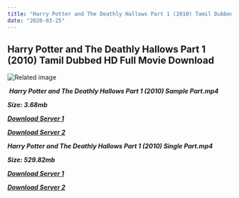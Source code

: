 ```yaml
---
title: "Harry Potter and The Deathly Hallows Part 1 (2010) Tamil Dubbed HD Full Movie Download"
date: "2020-03-25"
---
```


## Harry Potter and The Deathly Hallows Part 1 (2010) Tamil Dubbed HD Full Movie Download

![Related image](https://static1.squarespace.com/static/59cee597bebafbd725f0d1f8/t/5bb2c1b31905f4fab799ad1a/1538441678359/hpdh1.jpg) 

 _**Harry Potter and The Deathly Hallows Part 1 (2010) Sample Part.mp4**_

_**Size: 3.68mb**_

[_**Download Server 1**_](http://du.wetransfer.vip/files/Tamil{fd620c6e78cfff08ebfb4d2d3131a235617ba7e0206610644c5f25f325d4dc51}20Dubbed{fd620c6e78cfff08ebfb4d2d3131a235617ba7e0206610644c5f25f325d4dc51}20Movies/Tamil{fd620c6e78cfff08ebfb4d2d3131a235617ba7e0206610644c5f25f325d4dc51}20Dubbed{fd620c6e78cfff08ebfb4d2d3131a235617ba7e0206610644c5f25f325d4dc51}20Collections/Harry{fd620c6e78cfff08ebfb4d2d3131a235617ba7e0206610644c5f25f325d4dc51}20Potter{fd620c6e78cfff08ebfb4d2d3131a235617ba7e0206610644c5f25f325d4dc51}20Movie{fd620c6e78cfff08ebfb4d2d3131a235617ba7e0206610644c5f25f325d4dc51}20Collections/Harry{fd620c6e78cfff08ebfb4d2d3131a235617ba7e0206610644c5f25f325d4dc51}20Potter{fd620c6e78cfff08ebfb4d2d3131a235617ba7e0206610644c5f25f325d4dc51}20and{fd620c6e78cfff08ebfb4d2d3131a235617ba7e0206610644c5f25f325d4dc51}20The{fd620c6e78cfff08ebfb4d2d3131a235617ba7e0206610644c5f25f325d4dc51}20Deathly{fd620c6e78cfff08ebfb4d2d3131a235617ba7e0206610644c5f25f325d4dc51}20Hallows{fd620c6e78cfff08ebfb4d2d3131a235617ba7e0206610644c5f25f325d4dc51}20Part{fd620c6e78cfff08ebfb4d2d3131a235617ba7e0206610644c5f25f325d4dc51}201{fd620c6e78cfff08ebfb4d2d3131a235617ba7e0206610644c5f25f325d4dc51}20(2010)/Harry{fd620c6e78cfff08ebfb4d2d3131a235617ba7e0206610644c5f25f325d4dc51}20Potter{fd620c6e78cfff08ebfb4d2d3131a235617ba7e0206610644c5f25f325d4dc51}20and{fd620c6e78cfff08ebfb4d2d3131a235617ba7e0206610644c5f25f325d4dc51}20The{fd620c6e78cfff08ebfb4d2d3131a235617ba7e0206610644c5f25f325d4dc51}20Deathly{fd620c6e78cfff08ebfb4d2d3131a235617ba7e0206610644c5f25f325d4dc51}20Hallows{fd620c6e78cfff08ebfb4d2d3131a235617ba7e0206610644c5f25f325d4dc51}20Part{fd620c6e78cfff08ebfb4d2d3131a235617ba7e0206610644c5f25f325d4dc51}201{fd620c6e78cfff08ebfb4d2d3131a235617ba7e0206610644c5f25f325d4dc51}20(2010){fd620c6e78cfff08ebfb4d2d3131a235617ba7e0206610644c5f25f325d4dc51}20Sample{fd620c6e78cfff08ebfb4d2d3131a235617ba7e0206610644c5f25f325d4dc51}20HD.mp4)

[_**Download Server 2**_](http://du.wetransfer.vip/files/Tamil{fd620c6e78cfff08ebfb4d2d3131a235617ba7e0206610644c5f25f325d4dc51}20Dubbed{fd620c6e78cfff08ebfb4d2d3131a235617ba7e0206610644c5f25f325d4dc51}20Movies/Tamil{fd620c6e78cfff08ebfb4d2d3131a235617ba7e0206610644c5f25f325d4dc51}20Dubbed{fd620c6e78cfff08ebfb4d2d3131a235617ba7e0206610644c5f25f325d4dc51}20Collections/Harry{fd620c6e78cfff08ebfb4d2d3131a235617ba7e0206610644c5f25f325d4dc51}20Potter{fd620c6e78cfff08ebfb4d2d3131a235617ba7e0206610644c5f25f325d4dc51}20Movie{fd620c6e78cfff08ebfb4d2d3131a235617ba7e0206610644c5f25f325d4dc51}20Collections/Harry{fd620c6e78cfff08ebfb4d2d3131a235617ba7e0206610644c5f25f325d4dc51}20Potter{fd620c6e78cfff08ebfb4d2d3131a235617ba7e0206610644c5f25f325d4dc51}20and{fd620c6e78cfff08ebfb4d2d3131a235617ba7e0206610644c5f25f325d4dc51}20The{fd620c6e78cfff08ebfb4d2d3131a235617ba7e0206610644c5f25f325d4dc51}20Deathly{fd620c6e78cfff08ebfb4d2d3131a235617ba7e0206610644c5f25f325d4dc51}20Hallows{fd620c6e78cfff08ebfb4d2d3131a235617ba7e0206610644c5f25f325d4dc51}20Part{fd620c6e78cfff08ebfb4d2d3131a235617ba7e0206610644c5f25f325d4dc51}201{fd620c6e78cfff08ebfb4d2d3131a235617ba7e0206610644c5f25f325d4dc51}20(2010)/Harry{fd620c6e78cfff08ebfb4d2d3131a235617ba7e0206610644c5f25f325d4dc51}20Potter{fd620c6e78cfff08ebfb4d2d3131a235617ba7e0206610644c5f25f325d4dc51}20and{fd620c6e78cfff08ebfb4d2d3131a235617ba7e0206610644c5f25f325d4dc51}20The{fd620c6e78cfff08ebfb4d2d3131a235617ba7e0206610644c5f25f325d4dc51}20Deathly{fd620c6e78cfff08ebfb4d2d3131a235617ba7e0206610644c5f25f325d4dc51}20Hallows{fd620c6e78cfff08ebfb4d2d3131a235617ba7e0206610644c5f25f325d4dc51}20Part{fd620c6e78cfff08ebfb4d2d3131a235617ba7e0206610644c5f25f325d4dc51}201{fd620c6e78cfff08ebfb4d2d3131a235617ba7e0206610644c5f25f325d4dc51}20(2010){fd620c6e78cfff08ebfb4d2d3131a235617ba7e0206610644c5f25f325d4dc51}20Sample{fd620c6e78cfff08ebfb4d2d3131a235617ba7e0206610644c5f25f325d4dc51}20HD.mp4)

_**Harry Potter and The Deathly Hallows Part 1 (2010) Single Part.mp4**_

_**Size: 529.82mb**_

[_**Download Server 1**_](http://du.wetransfer.vip/files/Tamil{fd620c6e78cfff08ebfb4d2d3131a235617ba7e0206610644c5f25f325d4dc51}20Dubbed{fd620c6e78cfff08ebfb4d2d3131a235617ba7e0206610644c5f25f325d4dc51}20Movies/Tamil{fd620c6e78cfff08ebfb4d2d3131a235617ba7e0206610644c5f25f325d4dc51}20Dubbed{fd620c6e78cfff08ebfb4d2d3131a235617ba7e0206610644c5f25f325d4dc51}20Collections/Harry{fd620c6e78cfff08ebfb4d2d3131a235617ba7e0206610644c5f25f325d4dc51}20Potter{fd620c6e78cfff08ebfb4d2d3131a235617ba7e0206610644c5f25f325d4dc51}20Movie{fd620c6e78cfff08ebfb4d2d3131a235617ba7e0206610644c5f25f325d4dc51}20Collections/Harry{fd620c6e78cfff08ebfb4d2d3131a235617ba7e0206610644c5f25f325d4dc51}20Potter{fd620c6e78cfff08ebfb4d2d3131a235617ba7e0206610644c5f25f325d4dc51}20and{fd620c6e78cfff08ebfb4d2d3131a235617ba7e0206610644c5f25f325d4dc51}20The{fd620c6e78cfff08ebfb4d2d3131a235617ba7e0206610644c5f25f325d4dc51}20Deathly{fd620c6e78cfff08ebfb4d2d3131a235617ba7e0206610644c5f25f325d4dc51}20Hallows{fd620c6e78cfff08ebfb4d2d3131a235617ba7e0206610644c5f25f325d4dc51}20Part{fd620c6e78cfff08ebfb4d2d3131a235617ba7e0206610644c5f25f325d4dc51}201{fd620c6e78cfff08ebfb4d2d3131a235617ba7e0206610644c5f25f325d4dc51}20(2010)/Harry{fd620c6e78cfff08ebfb4d2d3131a235617ba7e0206610644c5f25f325d4dc51}20Potter{fd620c6e78cfff08ebfb4d2d3131a235617ba7e0206610644c5f25f325d4dc51}20and{fd620c6e78cfff08ebfb4d2d3131a235617ba7e0206610644c5f25f325d4dc51}20The{fd620c6e78cfff08ebfb4d2d3131a235617ba7e0206610644c5f25f325d4dc51}20Deathly{fd620c6e78cfff08ebfb4d2d3131a235617ba7e0206610644c5f25f325d4dc51}20Hallows{fd620c6e78cfff08ebfb4d2d3131a235617ba7e0206610644c5f25f325d4dc51}20Part{fd620c6e78cfff08ebfb4d2d3131a235617ba7e0206610644c5f25f325d4dc51}201{fd620c6e78cfff08ebfb4d2d3131a235617ba7e0206610644c5f25f325d4dc51}20(2010){fd620c6e78cfff08ebfb4d2d3131a235617ba7e0206610644c5f25f325d4dc51}20Single{fd620c6e78cfff08ebfb4d2d3131a235617ba7e0206610644c5f25f325d4dc51}20Part{fd620c6e78cfff08ebfb4d2d3131a235617ba7e0206610644c5f25f325d4dc51}20HD.mp4)

_**[Download Server 2](http://du.wetransfer.vip/files/Tamil{fd620c6e78cfff08ebfb4d2d3131a235617ba7e0206610644c5f25f325d4dc51}20Dubbed{fd620c6e78cfff08ebfb4d2d3131a235617ba7e0206610644c5f25f325d4dc51}20Movies/Tamil{fd620c6e78cfff08ebfb4d2d3131a235617ba7e0206610644c5f25f325d4dc51}20Dubbed{fd620c6e78cfff08ebfb4d2d3131a235617ba7e0206610644c5f25f325d4dc51}20Collections/Harry{fd620c6e78cfff08ebfb4d2d3131a235617ba7e0206610644c5f25f325d4dc51}20Potter{fd620c6e78cfff08ebfb4d2d3131a235617ba7e0206610644c5f25f325d4dc51}20Movie{fd620c6e78cfff08ebfb4d2d3131a235617ba7e0206610644c5f25f325d4dc51}20Collections/Harry{fd620c6e78cfff08ebfb4d2d3131a235617ba7e0206610644c5f25f325d4dc51}20Potter{fd620c6e78cfff08ebfb4d2d3131a235617ba7e0206610644c5f25f325d4dc51}20and{fd620c6e78cfff08ebfb4d2d3131a235617ba7e0206610644c5f25f325d4dc51}20The{fd620c6e78cfff08ebfb4d2d3131a235617ba7e0206610644c5f25f325d4dc51}20Deathly{fd620c6e78cfff08ebfb4d2d3131a235617ba7e0206610644c5f25f325d4dc51}20Hallows{fd620c6e78cfff08ebfb4d2d3131a235617ba7e0206610644c5f25f325d4dc51}20Part{fd620c6e78cfff08ebfb4d2d3131a235617ba7e0206610644c5f25f325d4dc51}201{fd620c6e78cfff08ebfb4d2d3131a235617ba7e0206610644c5f25f325d4dc51}20(2010)/Harry{fd620c6e78cfff08ebfb4d2d3131a235617ba7e0206610644c5f25f325d4dc51}20Potter{fd620c6e78cfff08ebfb4d2d3131a235617ba7e0206610644c5f25f325d4dc51}20and{fd620c6e78cfff08ebfb4d2d3131a235617ba7e0206610644c5f25f325d4dc51}20The{fd620c6e78cfff08ebfb4d2d3131a235617ba7e0206610644c5f25f325d4dc51}20Deathly{fd620c6e78cfff08ebfb4d2d3131a235617ba7e0206610644c5f25f325d4dc51}20Hallows{fd620c6e78cfff08ebfb4d2d3131a235617ba7e0206610644c5f25f325d4dc51}20Part{fd620c6e78cfff08ebfb4d2d3131a235617ba7e0206610644c5f25f325d4dc51}201{fd620c6e78cfff08ebfb4d2d3131a235617ba7e0206610644c5f25f325d4dc51}20(2010){fd620c6e78cfff08ebfb4d2d3131a235617ba7e0206610644c5f25f325d4dc51}20Single{fd620c6e78cfff08ebfb4d2d3131a235617ba7e0206610644c5f25f325d4dc51}20Part{fd620c6e78cfff08ebfb4d2d3131a235617ba7e0206610644c5f25f325d4dc51}20HD.mp4)**_
